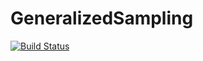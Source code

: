 # GeneralizedSampling

[![Build Status](https://travis-ci.org/robertdj/GeneralizedSampling.jl.svg?branch=master)](https://travis-ci.org/robertdj/GeneralizedSampling.jl)
